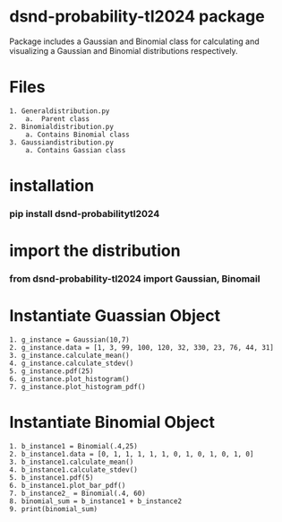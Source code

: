 # dsnd-probability-tl2024 package

Package includes a Gaussian and Binomial class for calculating and visualizing a Gaussian and Binomial distributions respectively. 

# Files
    1. Generaldistribution.py 
        a.  Parent class
    2. Binomialdistribution.py
        a. Contains Binomial class
    3. Gaussiandistribution.py
        a. Contains Gassian class

# installation
### pip install dsnd-probabilitytl2024

# import the distribution
### from dsnd-probability-tl2024 import Gaussian, Binomail

# Instantiate Guassian Object
    1. g_instance = Gaussian(10,7)
    2. g_instance.data = [1, 3, 99, 100, 120, 32, 330, 23, 76, 44, 31]
    3. g_instance.calculate_mean()
    4. g_instance.calculate_stdev()
    5. g_instance.pdf(25)
    6. g_instance.plot_histogram()
    7. g_instance.plot_histogram_pdf()

# Instantiate Binomial Object
    1. b_instance1 = Binomial(.4,25)
    2. b_instance1.data = [0, 1, 1, 1, 1, 1, 0, 1, 0, 1, 0, 1, 0]
    3. b_instance1.calculate_mean()
    4. b_instance1.calculate_stdev()
    5. b_instance1.pdf(5)
    6. b_instance1.plot_bar_pdf()
    7. b_instance2_ = Binomial(.4, 60)
    8. binomial_sum = b_instance1 + b_instance2
    9. print(binomial_sum)